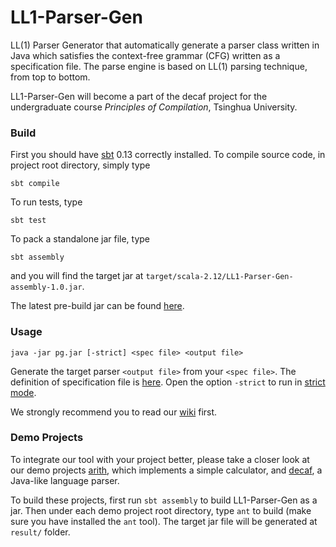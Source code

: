 # LL1-Parser-Gen

LL(1) Parser Generator that automatically generate a parser class written in Java which
satisfies the context-free grammar (CFG) written as a specification file. The parse engine is
based on LL(1) parsing technique, from top to bottom.

LL1-Parser-Gen will become a part of the decaf project for the undergraduate course _Principles of
Compilation_, Tsinghua University.

### Build

First you should have [sbt](http://www.scala-sbt.org) 0.13 correctly installed. To compile source
code, in project root directory, simply type

```
sbt compile
```

To run tests, type

```
sbt test
```

To pack a standalone jar file, type

```
sbt assembly
```

and you will find the target jar at `target/scala-2.12/LL1-Parser-Gen-assembly-1.0.jar`.

The latest pre-build jar can be found [here](https://github.com/paulzfm/LL1-Parser-Gen/files/1207057/pg-1.0.zip).

### Usage

```
java -jar pg.jar [-strict] <spec file> <output file>
```

Generate the target parser `<output file>` from your `<spec file>`. The definition of specification
file is [here](https://github.com/paulzfm/LL1-Parser-Gen/wiki/1.-Specification-File). Open the
option `-strict` to run in [strict mode](https://github.com/paulzfm/LL1-Parser-Gen/wiki/2.-Strict-Mode).

We strongly recommend you to read our [wiki](https://github.com/paulzfm/LL1-Parser-Gen/wiki) first.

### Demo Projects

To integrate our tool with your project better, please take a closer look at our
demo projects [arith](https://github.com/paulzfm/LL1-Parser-Gen/tree/master/demos/arith), which
implements a simple calculator, and
[decaf](https://github.com/paulzfm/LL1-Parser-Gen/tree/master/demos/decaf), a Java-like language parser.

To build these projects, first run `sbt assembly` to build LL1-Parser-Gen as a jar. Then under each
demo project root directory, type `ant` to build (make sure you have installed the `ant` tool).
The target jar file will be generated at `result/` folder.
